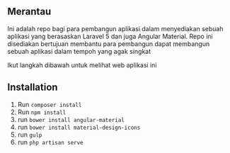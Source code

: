 ## Merantau

Ini adalah repo bagi para pembangun aplikasi 
dalam menyediakan sebuah aplikasi yang berasaskan 
Laravel 5 dan juga Angular Material. Repo ini disediakan bertujuan
membantu para pembangun dapat membangun sebuah aplikasi dalam tempoh 
yang agak singkat

Ikut langkah dibawah untuk melihat web aplikasi ini

## Installation
1. Run `composer install`
2. Run `npm install`
3. run `bower install angular-material`
4. run `bower install material-design-icons`
5. run `gulp`
6. run `php artisan serve`